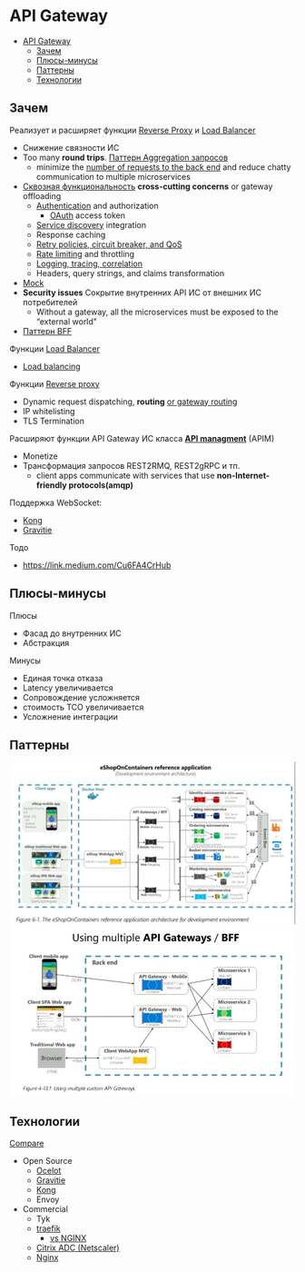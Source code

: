 
# API Gateway

- [API Gateway](#api-gateway)
  - [Зачем](#зачем)
  - [Плюсы-минусы](#плюсы-минусы)
  - [Паттерны](#паттерны)
  - [Технологии](#технологии)

## Зачем

Реализует и расширяет функции [Reverse Proxy](../arch/pattern/deployment/pattern.proxy.reverse.md) и [Load Balancer](../arch/pattern/deployment/load.balancing.md)

- Снижение связности ИС
- Too many __round trips__. [Паттерн Aggregation запросов](https://docs.microsoft.com/ru-ru/azure/architecture/patterns/gateway-aggregation)
  - minimize the [number of requests to the back end](https://docs.microsoft.com/ru-ru/dotnet/architecture/microservices/architect-microservice-container-applications/direct-client-to-microservice-communication-versus-the-api-gateway-pattern) and reduce chatty
communication to multiple microservices
- [Сквозная функциональность](https://docs.microsoft.com/ru-ru/azure/architecture/patterns/gateway-offloading) __cross-cutting concerns__ or gateway offloading  
  - [Authentication](https://konghq.com/learning-center/api-gateway/api-gateway-authentication) and authorization
    - [OAuth](../technology/protocols.integration/oauth.md) access token
  - [Service discovery](../arch/pattern/deployment/service.discovery.md) integration
  - Response caching
  - [Retry policies, circuit breaker, and QoS](../arch/pattern/system.design/fault.tolerance/pattern.failure.md)
  - [Rate limiting](../arch/pattern/performance/rate.limit.md) and throttling
  - [Logging, tracing, correlation](../arch/ability/observability.md)
  - Headers, query strings, and claims transformation
- [Mock](../arch/pattern/mock.md)
- __Security issues__ Сокрытие внутренних API ИС от внешних ИС потребителей
  - Without a gateway, all the microservices must be exposed to the “external world"
- [Паттерн BFF](../arch/pattern/integration/pattern.bff.md)

Функции [Load Balancer](../arch/pattern/deployment/load.balancing.md)

  - [Load balancing](../arch/pattern/deployment/load.balancing.md)

Функции [Reverse proxy](../arch/pattern/deployment/pattern.proxy.reverse.md)

  - Dynamic request dispatching, __routing__ [or gateway routing](https://docs.microsoft.com/ru-ru/azure/architecture/patterns/gateway-routing)
  - IP whitelisting
  - TLS Termination

Расширяют функции API Gateway ИС класса [__API managment__](api-managment.md) (APIM)

- Monetize
- Трансформация запросов REST2RMQ, REST2gRPC и тп.
  - client apps communicate with services that use __non-Internet-friendly protocols(amqp)__

Поддержка WebSocket:

- [Kong](../technology/middleware/api.gateway/gw.kong.md)
- [Gravitie](../technology/middleware/api.gateway/gw.gravitee.md)

Тодо

- <https://link.medium.com/Cu6FA4CrHub>

## Плюсы-минусы

Плюсы

- Фасад до внутренних ИС
- Абстракция

Минусы

- Единая точка отказа
- Latency увеличивается
- Сопровождение усложняется
- стоимость ТСО увеличивается
- Усложнение интеграции

## Паттерны

![gw](/img/pattern/integration/api.gw.jpg)
![gw multi](/img/pattern/integration/api.gw.multi.jpg)

## Технологии

[Compare](https://www.techtarget.com/searchapparchitecture/feature/A-feature-rundown-of-6-popular-API-gateway-tools)

- Open Source
  - [Ocelot](https://medium.com/aspnetrun/building-ocelot-api-gateway-microservices-with-asp-net-core-and-docker-container-13f96026e86c)
  - [Gravitie](../technology/middleware/api.gateway/gw.gravitee.md)
  - [Kong](../technology/middleware/api.gateway/gw.kong.md)  
  - Envoy
- Commercial
  - Tyk
  - [traefik](../technology/middleware/api.gateway/gw.traefik.md)  
    - [vs NGINX](https://www.kubecost.com/kubernetes-devops-tools/traefik-vs-nginx/)
  - [Citrix ADC (Netscaler)](../technology/middleware/proxy/proxy.netscaler.md)
  - [Nginx](../technology/middleware/proxy/proxy.nginx.md)
